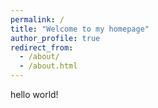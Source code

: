 ```yaml
---
permalink: /
title: "Welcome to my homepage"
author_profile: true
redirect_from: 
  - /about/
  - /about.html
---
```

 hello world!
